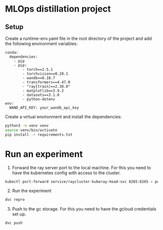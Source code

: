 # MLOps distillation project

## Setup
Create a runtime-env.yaml file in the root directory of the project and add the following environment variables:
```
conda:
  dependencies:
    - pip
    - pip:
        - torch==2.5.1
        - torchvision==0.20.1
        - wandb==0.18.7
        - transformers==4.47.0
        - "ray[train]==2.38.0"
        - matplotlib==3.9.2
        - datasets==3.1.0
        - python-dotenv
env:
  WAND_API_KEY: your_wandb_api_key
```

Create a virtual environment and install the dependencies:
```bash
python3 -m venv venv
source venv/bin/activate
pip install -r requirements.txt
```

# Run an experiment
1. Forward the ray server port to the local machine. For this you need to have the kubernetes config with access to the cluster.
```bash
kubectl port-forward service/raycluster-kuberay-head-svc 8265:8265 > port-forward.log 2>&1 &
```

2. Run the experiment
```bash
dvc repro
```

3. Push to the gc storage. For this you need to have the gcloud credentials set up.
```bash
dvc push
```
